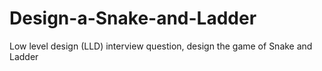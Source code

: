 # Design-a-Snake-and-Ladder
Low level design (LLD) interview question, design the game of Snake and Ladder
